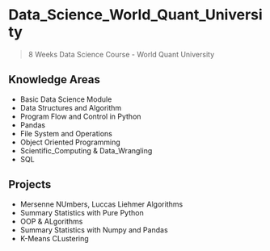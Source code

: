 # Data_Science_World_Quant_University
> 8 Weeks Data Science Course - World Quant University

## Knowledge Areas
- Basic Data Science Module
- Data Structures and Algorithm 
- Program Flow and Control in Python
- Pandas
- File System and Operations
- Object Oriented Programming
- Scientific_Computing & Data_Wrangling
- SQL 


## Projects
- Mersenne NUmbers, Luccas Liehmer Algorithms
- Summary Statistics with Pure Python
- OOP & ALgorithms
- Summary Statistics with Numpy and Pandas
- K-Means CLustering
